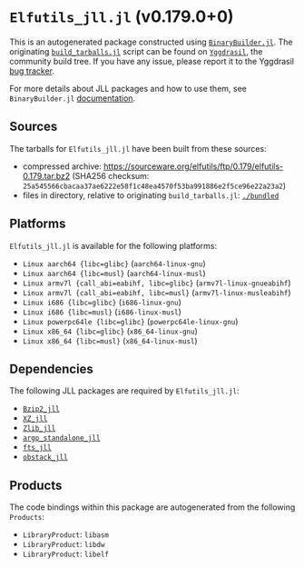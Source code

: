 # `Elfutils_jll.jl` (v0.179.0+0)

This is an autogenerated package constructed using [`BinaryBuilder.jl`](https://github.com/JuliaPackaging/BinaryBuilder.jl). The originating [`build_tarballs.jl`](https://github.com/JuliaPackaging/Yggdrasil/blob/6bf512b5bc4226f8250fa0137f6fa5c1a13fbd29/E/Elfutils/build_tarballs.jl) script can be found on [`Yggdrasil`](https://github.com/JuliaPackaging/Yggdrasil/), the community build tree.  If you have any issue, please report it to the Yggdrasil [bug tracker](https://github.com/JuliaPackaging/Yggdrasil/issues).

For more details about JLL packages and how to use them, see `BinaryBuilder.jl` [documentation](https://juliapackaging.github.io/BinaryBuilder.jl/dev/jll/).

## Sources

The tarballs for `Elfutils_jll.jl` have been built from these sources:

* compressed archive: https://sourceware.org/elfutils/ftp/0.179/elfutils-0.179.tar.bz2 (SHA256 checksum: `25a545566cbacaa37ae6222e58f1c48ea4570f53ba991886e2f5ce96e22a23a2`)
* files in directory, relative to originating `build_tarballs.jl`: [`./bundled`](https://github.com/JuliaPackaging/Yggdrasil/tree/6bf512b5bc4226f8250fa0137f6fa5c1a13fbd29/E/Elfutils/bundled)

## Platforms

`Elfutils_jll.jl` is available for the following platforms:

* `Linux aarch64 {libc=glibc}` (`aarch64-linux-gnu`)
* `Linux aarch64 {libc=musl}` (`aarch64-linux-musl`)
* `Linux armv7l {call_abi=eabihf, libc=glibc}` (`armv7l-linux-gnueabihf`)
* `Linux armv7l {call_abi=eabihf, libc=musl}` (`armv7l-linux-musleabihf`)
* `Linux i686 {libc=glibc}` (`i686-linux-gnu`)
* `Linux i686 {libc=musl}` (`i686-linux-musl`)
* `Linux powerpc64le {libc=glibc}` (`powerpc64le-linux-gnu`)
* `Linux x86_64 {libc=glibc}` (`x86_64-linux-gnu`)
* `Linux x86_64 {libc=musl}` (`x86_64-linux-musl`)

## Dependencies

The following JLL packages are required by `Elfutils_jll.jl`:

* [`Bzip2_jll`](https://github.com/JuliaBinaryWrappers/Bzip2_jll.jl)
* [`XZ_jll`](https://github.com/JuliaBinaryWrappers/XZ_jll.jl)
* [`Zlib_jll`](https://github.com/JuliaBinaryWrappers/Zlib_jll.jl)
* [`argp_standalone_jll`](https://github.com/JuliaBinaryWrappers/argp_standalone_jll.jl)
* [`fts_jll`](https://github.com/JuliaBinaryWrappers/fts_jll.jl)
* [`obstack_jll`](https://github.com/JuliaBinaryWrappers/obstack_jll.jl)

## Products

The code bindings within this package are autogenerated from the following `Products`:

* `LibraryProduct`: `libasm`
* `LibraryProduct`: `libdw`
* `LibraryProduct`: `libelf`
